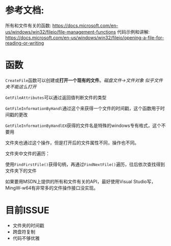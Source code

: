 # 参考文档:
所有和文件有关的函数:
https://docs.microsoft.com/en-us/windows/win32/fileio/file-management-functions
代码示例和讲解:
https://docs.microsoft.com/en-us/windows/win32/fileio/opening-a-file-for-reading-or-writing

# 函数

`CreateFile`函数可以创建或**打开一个现有的文件**。*磁盘文件->文件对象* *似乎文件夹不能这么打开*

`GetFileAttributes`可以通过返回值判断文件的类型

`GetFileInformationByHandl`通过这个来获得一个文件的时间戳，这个函数用于时间戳的更改

`GetFileInformationByHandlEX`获得的文件名是特殊的windows专有格式，这个不要用

文件夹也通过这个操作，但是打开后的文件属性不同，操作也不同。 

文件夹中文件的遍历：

使用`FindFirstFile()`获得句柄，再通过`FindNextFile()`遍历，往后依次查找得到文件夹下的文件

如果要用MSDN上提供的所有和文件有关的API，最好使用Visual Studio写，MingW-w64有非常多的文件操作接口没实现。

# 目前ISSUE
* 文件夹的时间戳
* 跨盘符复制
* 代码不够优雅
